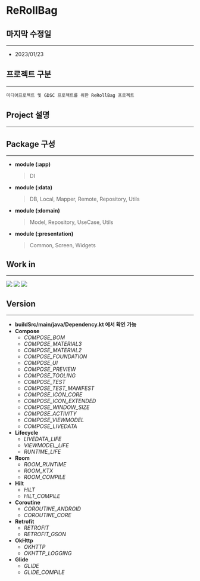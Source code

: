 # ReRollBag


## 마지막 수정일

---------------------------------------------------
+ 2023/01/23

## 프로젝트 구분

---------------------------------------------------
    미디어프로젝트 및 GDSC 프로젝트를 위한 ReRollBag 프로젝트


## Project 설명

---------------------------------------------------



## Package 구성

---------------------------------------------------
+ **module (:app)**
  > DI
+ **module (:data)**
  > DB, Local, Mapper, Remote, Repository, Utils
+ **module (:domain)**
  > Model, Repository, UseCase, Utils
+ **module (:presentation)**
  > Common, Screen, Widgets

## Work in

---------------------------------------------------
<img src="https://img.shields.io/badge/Kotlin-black?logo=Kotlin&logoColor=ColorName&style=ShieldStyle" /> <img src="https://img.shields.io/badge/AndroidStudio-black?logo=AndroidStudio&logoColor=ColorName&style=ShieldStyle" /> <img src="https://img.shields.io/badge/GitHub-black?logo=GitHub&logoColor=ColorName&style=ShieldStyle" />

## Version

---------------------------------------------------
+ **buildSrc/main/java/Dependency.kt 에서 확인 가능**
+ **Compose**
    + _COMPOSE_BOM_
    + _COMPOSE_MATERIAL3_
    + _COMPOSE_MATERIAL2_
    + _COMPOSE_FOUNDATION_
    + _COMPOSE_UI_
    + _COMPOSE_PREVIEW_
    + _COMPOSE_TOOLING_
    + _COMPOSE_TEST_
    + _COMPOSE_TEST_MANIFEST_
    + _COMPOSE_ICON_CORE_
    + _COMPOSE_ICON_EXTENDED_
    + _COMPOSE_WINDOW_SIZE_
    + _COMPOSE_ACTIVITY_
    + _COMPOSE_VIEWMODEL_
    + _COMPOSE_LIVEDATA_
+ **Lifecycle**
    + _LIVEDATA_LIFE_
    + _VIEWMODEL_LIFE_
    + _RUNTIME_LIFE_
+ **Room**
    + _ROOM_RUNTIME_
    + _ROOM_KTX_
    + _ROOM_COMPILE_
+ **Hilt**
    + _HILT_
    + _HILT_COMPILE_
+ **Coroutine**
    + _COROUTINE_ANDROID_
    + _COROUTINE_CORE_
+ **Retrofit**
    + _RETROFIT_
    + _RETROFIT_GSON_
+ **OkHttp**
    + _OKHTTP_
    + _OKHTTP_LOGGING_
+ **Glide**
    + _GLIDE_
    + _GLIDE_COMPILE_
